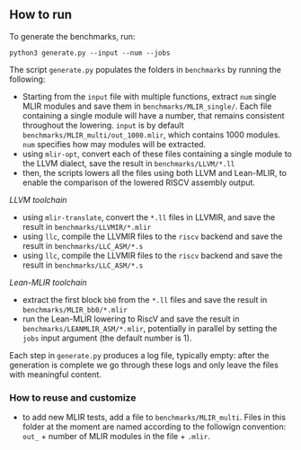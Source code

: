 ## How to run

To generate the benchmarks, run: 
```
python3 generate.py --input --num --jobs
```

The script `generate.py` populates the folders in `benchmarks` by running the following: 
- Starting from the `input` file with multiple functions, extract `num` single MLIR modules and save them in `benchmarks/MLIR_single/`. Each file containing a single module will have a number, that remains consistent throughout the lowering. `input` is by default `benchmarks/MLIR_multi/out_1000.mlir`, which contains 1000 modules. `num` specifies how may modules will be extracted. 
- using `mlir-opt`, convert each of these files containing a single module to the LLVM dialect, save the result in `benchmarks/LLVM/*.ll`
- then, the scripts lowers all the files using both LLVM and Lean-MLIR, to enable the comparison of the lowered RISCV assembly output. 

*LLVM toolchain*
- using `mlir-translate`, convert the `*.ll` files in LLVMIR, and save the result in `benchmarks/LLVMIR/*.mlir`
- using `llc`, compile the LLVMIR files to the `riscv` backend and save the result in `benchmarks/LLC_ASM/*.s`
- using `llc`, compile the LLVMIR files to the `riscv` backend and save the result in `benchmarks/LLC_ASM/*.s`

*Lean-MLIR toolchain*
- extract the first block `bb0` from the `*.ll` files and save the result in `benchmarks/MLIR_bb0/*.mlir`
- run the Lean-MLIR lowering to RiscV and save the result in `benchmarks/LEANMLIR_ASM/*.mlir`, potentially in parallel by setting the `jobs` input argument (the default number is 1).

Each step in `generate.py` produces a log file, typically empty: after the generation is complete we go through these logs and only leave the files with meaningful content.

### How to reuse and customize
- to add new MLIR tests, add a file to `benchmarks/MLIR_multi`. Files in this folder at the moment are named according to the followign convention: `out_` + number of MLIR modules in the file + `.mlir`.